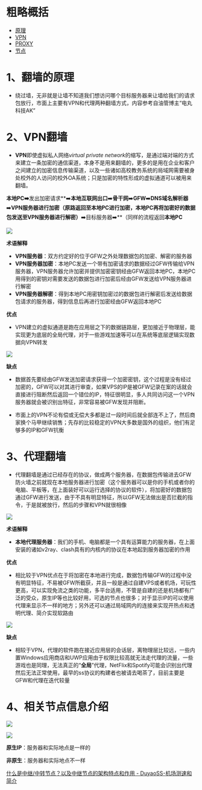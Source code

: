 # 粗略概括

- [原理](#1、翻墙的原理)
- [VPN](#2、VPN翻墙)
- [PROXY](#3、代理翻墙)
- [节点](#4、相关节点信息介绍)

# 1、翻墙的原理

- 绕过墙，无非就是让墙不知道我们想访问哪个目标服务器来让墙给我们的请求包放行，市面上主要有VPN和代理两种翻墙方式，内容参考自油管博主“电丸科技AK”

# 2、VPN翻墙

- **VPN**即使虚拟私人网络*virtual private network*的缩写，是通过端对端的方式来建立一条加密的通信渠道，本身不是用来翻墙的，更多的是用在企业和客户之间建立的加密信息传输渠道，以及一些诸如高校教务系统的局域网需要被身处校外的人访问的校外OA系统；只是加密的特性形成的虚拟通道可以被用来翻墙。

 **本地PC➡️**发出加密请求**➡️**本地互联网出口**➡️**骨干网**➡️**GFW**➡️**DNS域名解析器**➡️**VPN服务器进行加密（原路返回至本地PC进行加密，本地PC再将加密好的数据包发送至VPN服务器进行解密）**➡️目标服务器➡️**（同样的流程返回**本地PC**

![](https://pomf2.lain.la/f/b8mp1v0c.jpg)

**术语解释**

- **VPN服务器**：双方约定好的位于GFW之外处理数据包的加密、解密的服务器
- **VPN服务器加密**：本地PC发送一个带有加密请求的数据经过GFW传输给VPN服务器，VPN服务器允许加密并提供加密密钥经由GFW返回本地PC，本地PC用得到的密钥对需要发送的数据包进行加密后经由GFW发送给VPN服务器进行解密
- **VPN服务器解密**：得到本地PC用密钥加密过的数据包进行解密后发送给数据包请求的服务器，得到信息后再进行加密经由GFW返回本地PC

**优点**

- VPN建立的虚拟通道是跑在应用层之下的数据链路层，更加接近于物理层，能实现更为底层的全局代理，对于一些游戏加速等可以在系统等底层逻辑实现数据向VPN转发

![](https://pomf2.lain.la/f/q97t6u9b.jpg)

**缺点**

- 数据首先要经由GFW发送加密请求获得一个加密密钥，这个过程是没有经过加密的，GFW可以对其进行审查，如果VPS的IP是被GFW记录在案的话就会直接进行阻断然后返回一个错位的IP，特征很明显，多人共同访问这一个VPN服务器就会被识别出特征，非常容易被GFW发现并阻断。

- 市面上的VPN不论有偿或无偿大多都是过一段时间后就全部连不上了，然后商家换个马甲继续销售；先存的比较稳定的VPN大多数是国外的组织，他们有足够多的IP和GFW抗衡

# 3、代理翻墙

- 代理翻墙是通过已经存在的协议，做成两个服务器，在数据包传输进去GFW防火墙之前就现在本地服务器进行加密（这个服务器可以是你的手机或者你的电脑、平板等，在上面装好可以运行选择的协议的软件），将加密好的数据包通过GFW进行发送，由于不具有明显特征，所以GFW无法做出是否拦截的指令，于是就被放行，然后的步骤和VPN就很相像

![](https://pomf2.lain.la/f/4yvpbzfj.jpg)

**术语解释**

- **本地代理服务器**：我们的手机、电脑都是一个具有运算能力的服务器，在上面安装的诸如v2ray、clash具有的内核内的协议在本地起到服务器加密的作用

**优点**

- 相比较于VPN优点在于将加密在本地进行完成，数据包传输GFW的过程中没有明显特征，不易被GFW所截获，并且一般是通过自建VPS或者机场，可玩性更高，可以实现免流之类的功能，多平台适用，不管是自建的还是机场都有广泛的受众，原生IP等也比较好用，可选的节点也很多；对于显示IP的可以使用代理来显示不一样的地方；另外还可以通过局域网内的连接来实现开热点和透明代理、简介实现软路由

![](https://pomf2.lain.la/f/q97t6u9b.jpg)

**缺点**

- 相较于VPN，代理的软件跑在接近应用层的会话层，离物理层比较远，一些内置Windows应用商店和UWP应用由于权限比较高就无法走代理的流量，一些游戏也是同理，无法真正的“**全局**”代理，NetFlix和Spotify可能会识别出代理然后无法正常使用，最早的ss协议的构建者也被请去喝茶了，目前主要是GFW和代理在迭代较量

# 4、相关节点信息介绍

![](https://pomf2.lain.la/f/1zf22onj.jpg)

![](https://pomf2.lain.la/f/576tr2d1.jpg)

**原生IP**：服务器和实际地点是一样的

**非原生**：服务器和实际地点不一样

[什么是中继/中转节点？以及中继节点的架构特点和作用 - DuyaoSS-机场测速和简介](https://www.duyaoss.com/archives/2741/)
